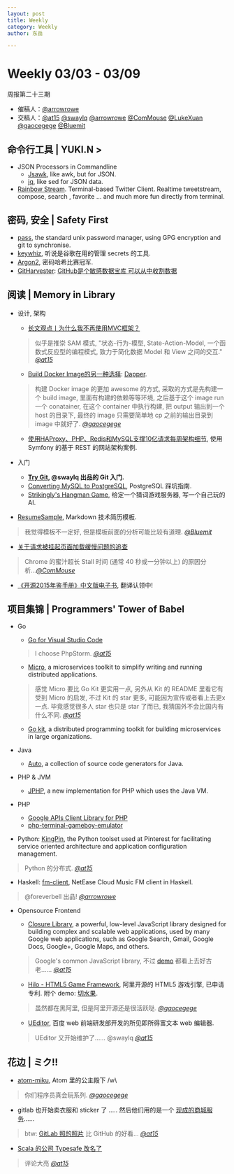 ```yaml
---
layout: post
title: Weekly
category: Weekly
author: 东岳

---
```


# Weekly 03/03 - 03/09

周报第二十三期

- 催稿人：[@arrowrowe][gh-mie]
- 交稿人：[@at15][gh-at15] [@swaylq][gh-sway] [@arrowrowe][gh-mie] [@ComMouse][gh-dou] [@LukeXuan][gh-luke] [@gaocegege][gh-cece] [@Bluemit][gh-lp]

[gh-at15]: https://github.com/at15
[gh-sway]: https://github.com/swaylq
[gh-mie]: https://github.com/arrowrowe
[gh-dou]: https://github.com/ComMouse
[gh-luke]: https://github.com/LukeXuan
[gh-cece]: https://github.com/gaocegege
[gh-tq]: https://github.com/tq5124
[gh-lp]: https://github.com/Bluemit

## 命令行工具 | YUKI.N >

- JSON Processors in Commandline
  - [Jsawk](https://github.com/micha/jsawk), like awk, but for JSON.
  - [jq](https://stedolan.github.io/jq/), like sed for JSON data.
- [Rainbow Stream](https://github.com/DTVD/rainbowstream). Terminal-based Twitter Client. Realtime tweetstream, compose, search , favorite … and much more fun directly from terminal.

## 密码, 安全 | Safety First

- [pass](https://www.passwordstore.org/), the standard unix password manager, using GPG encryption and git to synchronise.
- [keywhiz](https://github.com/square/keywhiz), 听说是谷歌在用的管理 secrets 的工具.
- [Argon2](https://github.com/P-H-C/phc-winner-argon2), 密码哈希比赛冠军.
- [GitHarvester](https://github.com/metac0rtex/GitHarvester): [GitHub是个敏感数据宝库 可以从中收割数据](https://mp.weixin.qq.com/s?__biz=MjM5NzI0Njc2MA==&mid=410519883&idx=1&sn=d6519f05e510a307b3a6161f9e9013a8)

## 阅读 | Memory in Library

- 设计, 架构
  - [长文观点丨为什么我不再使用MVC框架？](http://mp.weixin.qq.com/s?__biz=MjM5MDE0Mjc4MA==&mid=402913644&idx=1&sn=62bb9b5ab901480fed123b55205e1bfe)
  > 似乎是推崇 SAM 模式, "状态-行为-模型, State-Action-Model, 一个函数式反应型的编程模式, 致力于简化数据 Model 和 View 之间的交互." _[@at15][gh-at15]_

  - [Build Docker Image的另一种选择](http://gaocegege.com/Blog/docker/dapper): [Dapper](https://github.com/rancher/dapper).
  > 构建 Docker image 的更加 awesome 的方式, 采取的方式是先构建一个 build image, 里面有构建的依赖等等环境, 之后基于这个 image run 一个 conatainer, 在这个 container 中执行构建, 把 output 输出到一个 host 的目录下, 最终的 image 只需要简单地 cp 之前的输出目录到 image 中就好了. _[@gaocegege][gh-cece]_

  - [使用HAProxy、PHP、Redis和MySQL支撑10亿请求每周架构细节](http://www.csdn.net/article/2014-08-14/2821203), 使用 Symfony 的基于 REST 的网站架构案例.

- 入门
  - **[Try Git](http://swaylq.me/#/article/0), @swaylq 出品的 Git 入门.**
  - [Converting MySQL to PostgreSQL](https://en.wikibooks.org/wiki/Converting_MySQL_to_PostgreSQL), PostgreSQL 踩坑指南.
  - [Strikingly's Hangman Game](https://github.com/joycehan/strikingly-interview-test-instructions/tree/new), 给定一个猜词游戏服务器, 写一个自己玩的 AI.
- [ResumeSample](https://github.com/geekcompany/ResumeSample), Markdown 技术简历模板.
> 我觉得模板不一定好, 但是模板前面的分析可能比较有道理. _[@Bluemit][gh-lp]_

- [关于请求被挂起页面加载缓慢问题的追查](http://fex.baidu.com/blog/2015/01/chrome-stalled-problem-resolving-process/)
> Chrome 的蜜汁超长 Stall 时间 (通常 40 秒或一分钟以上) 的原因分析..._[@ComMouse][gh-dou]_

- [《开源2015年鉴手册》中文版电子书](https://github.com/OCselected/opensource-2015-yearbook-zh), 翻译认领中!

## 项目集锦 | Programmers' Tower of Babel

- Go
  - [Go for Visual Studio Code](https://github.com/Microsoft/vscode-go)
  > I choose PhpStorm. _[@at15][gh-at15]_

  - [Micro](https://github.com/micro/micro), a microservices toolkit to simplify writing and running distributed applications.
  > 感觉 Micro 要比 Go Kit 更实用一点, 另外从 Kit 的 README 里看它有受到 Micro 的启发, 不过 Kit 的 star 更多, 可能因为宣传或者看上去更x一点. 毕竟感觉很多人 star 也只是 star 了而已, 我猜国外不会比国内有什么不同. _[@at15][gh-at15]_

  - [Go kit](https://github.com/go-kit/kit), a distributed programming toolkit for building microservices in large organizations.

- Java
  - [Auto](https://github.com/google/auto), a collection of source code generators for Java.
- PHP & JVM
  - [JPHP](https://github.com/jphp-compiler/jphp), a new implementation for PHP which uses the Java VM.
- PHP
  - [Google APIs Client Library for PHP](https://github.com/google/google-api-php-client)
  - [php-terminal-gameboy-emulator](https://github.com/gabrielrcouto/php-terminal-gameboy-emulator)
- Python: [KingPin](https://github.com/pinterest/kingpin), the Python toolset used at Pinterest for facilitating service oriented architecture and application configuration management.
> Python 的分布式. _[@at15][gh-at15]_

- Haskell: [fm-client](https://github.com/foreverbell/fm-client), NetEase Cloud Music FM client in Haskell.
> @foreverbell 出品! _[@arrowrowe][gh-mie]_

- Opensource Frontend
  - [Closure Library](https://github.com/google/closure-library), a powerful, low-level JavaScript library designed for building complex and scalable web applications, used by many Google web applications, such as Google Search, Gmail, Google Docs, Google+, Google Maps, and others.
  > Google's common JavaScript library, 不过 [demo](http://google.github.io/closure-library/source/closure/goog/demos/) 都看上去好古老...... _[@at15][gh-at15]_

  - [Hilo - HTML5 Game Framework](https://github.com/hiloteam/Hilo), 阿里开源的 HTML5 游戏引擎, 已申请专利. 附个 demo: [切水果](http://g.alicdn.com/tmapp/hilodemos/3.0.7/fruit-ninja/index.html).
  > 虽然都在黑阿里, 但是阿里开源还是很活跃哒. _[@gaocegege][gh-cece]_

  - [UEditor](https://github.com/fex-team/ueditor), 百度 web 前端研发部开发的所见即所得富文本 web 编辑器.
  > UEditor 又开始维护了...... @swaylq _[@at15][gh-at15]_


## 花边 | ミク!!

- [atom-miku](https://github.com/sunqibuhuake/atom-miku), Atom 里的公主殿下 /w\
> 你们程序员真会玩系列. _[@gaocegege][gh-cece]_

- gitlab 也开始卖衣服和 sticker 了 ..... 然后他们用的是一个 [现成的商城服务](http://www.brightstores.com/company-store-brightsites.html)......
> btw: [GitLab 照的照片](https://gitlab.mybrightsites.com/products/86669) 比 GitHub 的好看... _[@at15][gh-at15]_

- [Scala 的公司 Typesafe 改名了](http://www.lightbend.com/blog/typesafe-changes-name-to-lightbend)
> 评论大亮 _[@at15][gh-at15]_

